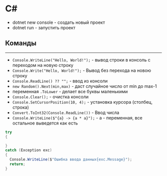 # C#

* dotnet new console - создать новый проект
* dotnet run - запустить проект

## Команды
---
* `Console.WriteLine("Hello, World!");` - вывод строки в консоль с переходом на новую строку
* `Console.Write("Hello, World!");` - Вывод без перехода на новою строку
* `Console.ReadLine() ?? "";` - ввод из консоли
* `new Random().Next(min,max)` - даст случайное число от min до max-1
* переменная `.ToLower` - делает все буквы маленькими
* `Console.Clear();` - очистка консоли
* `Console.SetCursorPosition(10, 4);` - установка курсора (столбец, строка)
* `Convert.ToInt32(Console.ReadLine())` - Ввод числа
* `Console.WriteLine($"{a} -> {a * a}");` - a - переменная, все остальное выведется как есть
```csharp
try
{

}
catch (Exception exc)
{
  Console.WriteLine($"Ошибка ввода данных{exc.Message}");
  return;
}
```